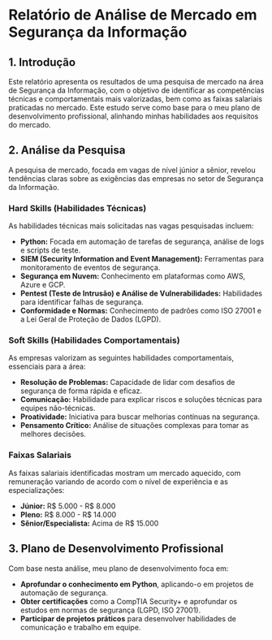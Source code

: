 # Relatório de Análise de Mercado em Segurança da Informação

## 1. Introdução

Este relatório apresenta os resultados de uma pesquisa de mercado na área de Segurança da Informação, com o objetivo de identificar as competências técnicas e comportamentais mais valorizadas, bem como as faixas salariais praticadas no mercado. Este estudo serve como base para o meu plano de desenvolvimento profissional, alinhando minhas habilidades aos requisitos do mercado.

## 2. Análise da Pesquisa

A pesquisa de mercado, focada em vagas de nível júnior a sênior, revelou tendências claras sobre as exigências das empresas no setor de Segurança da Informação.

### Hard Skills (Habilidades Técnicas)

As habilidades técnicas mais solicitadas nas vagas pesquisadas incluem:

* **Python:** Focada em automação de tarefas de segurança, análise de logs e scripts de teste.
* **SIEM (Security Information and Event Management):** Ferramentas para monitoramento de eventos de segurança.
* **Segurança em Nuvem:** Conhecimento em plataformas como AWS, Azure e GCP.
* **Pentest (Teste de Intrusão) e Análise de Vulnerabilidades:** Habilidades para identificar falhas de segurança.
* **Conformidade e Normas:** Conhecimento de padrões como ISO 27001 e a Lei Geral de Proteção de Dados (LGPD).

### Soft Skills (Habilidades Comportamentais)

As empresas valorizam as seguintes habilidades comportamentais, essenciais para a área:

* **Resolução de Problemas:** Capacidade de lidar com desafios de segurança de forma rápida e eficaz.
* **Comunicação:** Habilidade para explicar riscos e soluções técnicas para equipes não-técnicas.
* **Proatividade:** Iniciativa para buscar melhorias contínuas na segurança.
* **Pensamento Crítico:** Análise de situações complexas para tomar as melhores decisões.

### Faixas Salariais

As faixas salariais identificadas mostram um mercado aquecido, com remuneração variando de acordo com o nível de experiência e as especializações:

* **Júnior:** R$ 5.000 - R$ 8.000
* **Pleno:** R$ 8.000 - R$ 14.000
* **Sênior/Especialista:** Acima de R$ 15.000

## 3. Plano de Desenvolvimento Profissional

Com base nesta análise, meu plano de desenvolvimento foca em:

* **Aprofundar o conhecimento em Python**, aplicando-o em projetos de automação de segurança.
* **Obter certificações** como a CompTIA Security+ e aprofundar os estudos em normas de segurança (LGPD, ISO 27001).
* **Participar de projetos práticos** para desenvolver habilidades de comunicação e trabalho em equipe.
